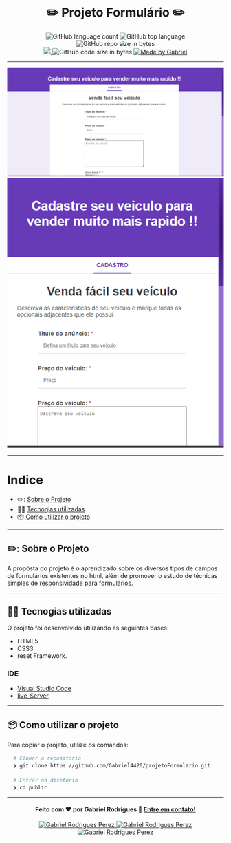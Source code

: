 <h1 align="center">
  ✏️ Projeto Formulário ✏️ 
</h1>

<p align="center">
   <img alt="GitHub language count" src="https://img.shields.io/github/languages/count/Gabriel4420/projetoFormulario">

  <img alt="GitHub top language" src="https://img.shields.io/github/languages/top/Gabriel4420/projetoFormulario?logo=html">

  <img alt="GitHub repo size in bytes" src="https://img.shields.io/github/repo-size/Gabriel4420/projetoFormulario?color=green">

  <br>
  
  <a href="https://www.codacy.com/manual/Gabriel4420/projetoFormulario?utm_source=github.com&amp;utm_medium=referral&amp;utm_content=Gabriel4420/projetoFormulario&amp;utm_campaign=Badge_Grade">
    <img src="https://app.codacy.com/project/badge/Grade/6dd6b46abeb14e99935a2b9ac5c6ede2"/>
  </a>
  
  <img alt="GitHub code size in bytes" src="https://img.shields.io/github/last-commit/Gabriel4420/projetoFormulario">


  <a href="https://www.linkedin.com/in/gabriel-rodrigues-perez-2069b072/">
    <img alt="Made by Gabriel" src="https://img.shields.io/badge/made%20by-Gabriel-%2304D361">
  </a>
</p>

---

<p align="center">
  <img alt="Gif da Aplicação" src="src/assets/HomeApp1.png" />
  <img alt="Gif da Aplicação" src="src/assets/HomeApp2.png" />
</p>

---

# Indice

- ✏️: [Sobre o Projeto](#✏️-sobre-o-projeto)
- 👨‍💻️ [Tecnogias utilizadas](#%EF%B8%8F-tecnogias-utilizadas)
- 📦️ [Como utilizar o projeto](#%EF%B8%8F-como-utilizar-o-projeto)
---

## ✏️: Sobre o Projeto

A propósta do projeto é o aprendizado sobre os diversos tipos de campos de formulários existentes no html, além de promover o estudo de técnicas simples de responsividade para formulários.

---

## 👨‍💻️ Tecnogias utilizadas

O projeto foi desenvolvido utilizando as seguintes bases:

- HTML5
- CSS3
- reset Framework. 

### IDE

  - [Visual Studio Code](https://code.visualstudio.com/)
  - [live_Server](https://marketplace.visualstudio.com/VSCode)
---

## 📦️ Como utilizar o projeto

Para copiar o projeto, utilize os comandos:

```bash
  # Clonar o repositório
  ❯ git clone https://github.com/Gabriel4420/projetoFormulario.git

  # Entrar no diretório
  ❯ cd public
```

---

<h4 align="center">
  Feito com ❤️ por Gabriel Rodrigues 👋️ <a href="mailto:gabriel_rodrigues_perez@hotmail.com">Entre em contato!</a>
</h4>

<p align="center">

  <a href="https://www.linkedin.com/in/gabriel-rodrigues-perez-2069b072/">
    <img alt="Gabriel Rodrigues Perez" src="https://img.shields.io/badge/LinkedIn-Gabriel_Rodrigues-0e76a8?style=flat&logoColor=white&logo=linkedin">
  </a>
  <a href="https://www.facebook.com/gabriel.rodrigues.perez">
    <img alt="Gabriel Rodrigues Perez" src="https://img.shields.io/badge/Facebook-Gabriel_Rodrigues-1778F2?style=flat&logoColor=white&logo=facebook">
  </a>
  <a href="https://www.instagram.com/gabriel_rodrigues_perez/">
    <img alt="Gabriel Rodrigues Perez" src="https://img.shields.io/badge/Instagram-@gabriel4420-833AB4?style=flat&logoColor=white&logo=instagram">
  </a>
  
  
</p>